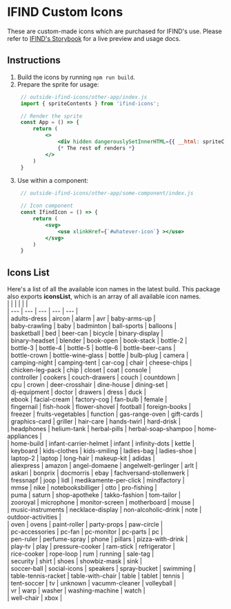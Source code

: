 # IFIND Custom Icons

These are custom-made icons which are purchased for IFIND's use. Please refer to [IFIND's Storybook](https://www.ifindilu.com/storybook/?path=/story/00-styleguide-ifind-icons--ifind-icons) for a live preview and usage docs.

## Instructions
1. Build the icons by running `npm run build`.
2. Prepare the sprite for usage:
   ```jsx
    // outside-ifind-icons/other-app/index.js
    import { spriteContents } from 'ifind-icons';

    // Render the sprite
    const App = () => {
        return (
            <>
                <div hidden dangerouslySetInnerHTML={{ __html: spriteContents }}></div>
                {* The rest of renders *}
            </>
        )
    }
   ```
3. Use within a component:
   ```jsx
    // outside-ifind-icons/other-app/some-component/index.js

    // Icon component
    const IfindIcon = () => {
        return (
            <svg>
                <use xlinkHref={`#whatever-icon`} ></use>
            </svg>
        )
    }
   ```

## Icons List
Here's a list of all the available icon names in the latest build. This package also exports **iconsList**, which is an array of all available icon names.  
|  |  |  |  |  |  
| --- | --- | --- | --- | --- |  
| adults-dress | aircon | alarm | avr | baby-arms-up |  
| baby-crawling | baby | badminton | ball-sports | balloons |  
| basketball | bed | beer-can | bicycle | binary-display |  
| binary-headset | blender | book-open | book-stack | bottle-2 |  
| bottle-3 | bottle-4 | bottle-5 | bottle-6 | bottle-beer-cans |  
| bottle-crown | bottle-wine-glass | bottle | bulb-plug | camera |  
| camping-night | camping-tent | car-cog | chair | cheese-chips |  
| chicken-leg-pack | chip | closet | coat | console |  
| controller | cookers | couch-drawers | couch | countdown |  
| cpu | crown | deer-crosshair | dine-house | dining-set |  
| dj-equipment | doctor | drawers | dress | duck |  
| ebook | facial-cream | factory-cog | fan-bulb | female |  
| fingernail | fish-hook | flower-shovel | football | foreign-books |  
| freezer | fruits-vegetables | function | gas-range-oven | gift-cards |  
| graphics-card | griller | hair-care | hands-twirl | hard-drisk |  
| headphones | helium-tank | herbal-pills | herbal-soap-shampoo | home-appliances |  
| home-build | infant-carrier-helmet | infant | infinity-dots | kettle |  
| keyboard | kids-clothes | kids-smiling | ladies-bag | ladies-shoe |  
| laptop-2 | laptop | long-hair | makeup-kit | adidas |  
| aliexpress | amazon | angel-domaene | angelwelt-gerlinger | arlt |  
| askari | bonprix | docmorris | ebay | fachversand-stollenwerk |  
| fressnapf | joop | lidl | medikamente-per-click | mindfactory |  
| mmse | nike | notebooksbilliger | otto | pro-fishing |  
| puma | saturn | shop-apotheke | takko-fashion | tom-tailor |  
| zooroyal | microphone | monitor-screen | motherboard | mouse |  
| music-instruments | necklace-display | non-alcoholic-drink | note | outdoor-activities |  
| oven | ovens | paint-roller | party-props | paw-circle |  
| pc-accessories | pc-fan | pc-monitor | pc-parts | pc |  
| pen-ruler | perfume-spray | phone | pillars | pizza-with-drink |  
| play-tv | play | pressure-cooker | ram-stick | refrigerator |  
| rice-cooker | rope-loop | rum | running | sale-tag |  
| security | shirt | shoes | showbiz-mask | sink |  
| soccer-ball | social-icons | speakers | spray-bucket | swimming |  
| table-tennis-racket | table-with-chair | table | tablet | tennis |  
| tent-soccer | tv | unknown | vacumm-cleaner | volleyball |  
| vr | warp | washer | washing-machine | watch |  
| well-chair | xbox |